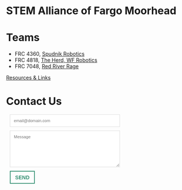 # STEM Alliance of Fargo Moorhead


# Teams
- FRC 4360, [Spudnik Robotics](http://www.moorheadrobotics.org/)
- FRC 4818, [The Herd, WF Robotics](http://www.wfrobotics.org/)
- FRC 7048, [Red River Rage](http://www.redriverrage.com)

[Resources & Links](resources)

# Contact Us

<style>
 input, textarea {
    width:300px;
    font-size: 0.8em;
    font-family: 'proxima-nova-soft', sans-serif; 
    border: 1px solid #ddd; 
    background: #fff; 
    padding: 0.9em;
    transition: all 0.3s ease-in-out;
 }
 button {
    font-size: 1em;
    text-transform: uppercase;
    font-weight: 600;
    border: 2px solid #359173;
    color: #359173;
    background: transparent;
    line-height: 1em;
    padding: 0.6em 0.9em;
    transition: all 0.3s ease-in-out;
 }
</style>
<form id="formaction" method="POST">
  <div style="width:100%; margin:10px">
    <input type="email" name="email" placeholder="email@domain.com">
  </div>
  <div style="width:100%; margin:10px">
    <textarea name="message" placeholder="Message" style="height:100px"></textarea>
  </div>
  <div style="width:100%; margin:10px">
    <button type="submit">Send</button>
  </div>
</form>
<script>
    var contactform =  document.getElementById('formaction');
    contactform.setAttribute('action', '//formspree.io/' + 'contact' + '@' + 'stemalliancefm' + '.' + 'org');
</script>